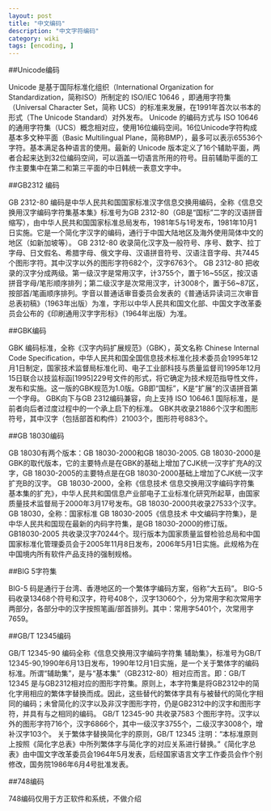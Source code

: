```yaml
---
layout: post
title: "中文编码"
description: "中文字符编码"
category: wiki
tags: [encoding, ]
---
```


##Unicode编码

Unicode 是基于国际标准化组织（International Organization for Standardization，简称ISO）所制定的 ISO/IEC 10646 ，即通用字符集（Universal Character Set，简称 UCS）的标准来发展，在1991年首次以书本的形式（The Unicode Standard）对外发布。
Unicode 的编码方式与 ISO 10646 的通用字符集（UCS）概念相对应，使用16位编码空间。16位Unicode字符构成基本多文种平面（Basic Multilingual Plane，简称BMP），最多可以表示65536个字符。基本满足各种语言的使用。最新的 Unicode 版本定义了16个辅助平面，两者合起来达到32位编码空间，可以涵盖一切语言所用的符号。目前辅助平面的工作主要集中在第二和第三平面的中日韩统一表意文字中。

##GB2312 编码

GB 2312-80 编码是中华人民共和国国家标准汉字信息交换用编码，全称《信息交换用汉字编码字符集基本集》标准号为GB 2312-80（GB是“国标”二字的汉语拼音缩写），由中华人民共和国国家标准总局发布，1981年5与1号发布，1981年10月1日实施。它是一个简化字汉字的编码，通行于中国大陆地区及海外使用简体中文的地区（如新加坡等）。
GB 2312-80 收录简化汉字及一般符号、序号、数字、拉丁字母、日文假名、希腊字母、俄文字母、汉语拼音符号、汉语注音字母、共7445个图形字符。其中汉字以外的图形字符682个，汉字6763个。
GB 2312-80 把收录的汉字分成两级。第一级汉字是常用汉字，计3755个，置于16~55区，按汉语拼音字母/笔形顺序排列；第二级汉字是次常用汉字，计3008个，置于56~87区，按部首/笔画顺序排列。字音以普通话审音委员会发表的《普通话异读词三次审音总表初稿》（1963年出版）为准，字形以中华人民共和国文化部、中国文字改革委员会公布的《印刷通用汉字字形标》（1964年出版）为准。

##GBK编码

GBK 编码标准，全称《汉字内码扩展规范》（GBK），英文名称 Chinese Internal Code Specification，中华人民共和国全国信息技术标准化技术委员会1995年12月1日制定，国家技术监督局标准化司、电子工业部科技与质量监督司1995年12月15日联合以技监标函[1995]229号文件的形式，将它确定为技术规范指导性文件，发布和实施。这一版的GBK规范为1.0版。GB即“国标”，K是“扩展”的汉语拼音第一个字母。
GBK向下与GB 2312编码兼容，向上支持 ISO 10646.1 国际标准，是前者向后者过度过程中的一个承上启下的标准。
GBK共收录21886个汉字和图形符号，其中汉字（包括部首和构件）21003个，图形符号883个。

##GB 18030编码

GB 18030有两个版本：GB 18030-2000和GB 18030-2005. GB 18030-2000是GBK的取代版本，它的主要特点是在GBK的基础上增加了CJK统一汉字扩充A的汉字，GB 18030-2005的主要特点是在GB 18030-2000基础上增加了CJK统一汉字扩充B的汉字。
GB 18030-2000，全称《信息技术 信息交换用汉字编码字符集 基本集的扩充》，中华人民共和国信息产业部电子工业标准化研究所起草，由国家质量技术监督局于2000年3月17号发布。GB 18030-2000共收录27533个汉字。
GB 18030，全称：国家标准 GB 18030-2005《信息技术 中文编码字符集》，是中华人民共和国现在最新的内码字符集，是GB 18030-2000的修订版。GB18030-2005 共收录汉字70244个。现行版本为国家质量监督检验总局和中国国家标准化管理委员会于2005年11月8日发布，2006年5月1日实施。此规格为在中国境内所有软件产品支持的强制规格。

##BIG 5字符集

BIG-5 码是通行于台湾、香港地区的一个繁体字编码方案，俗称“大五码”。
BIG-5 码收录13468个符号和汉字，符号408个，汉字13060个，分为常用字和次常用字两部分，各部分中的汉字按照笔画/部首排列。其中：常用字5401个，次常用字7659。

##GB/T 12345编码

GB/T 12345-90 编码全称《信息交换用汉字编码字符集 辅助集》，标准号为GB/T 12345-90,1990年6月13日发布，1990年12月1日实施，是一个关于繁体字的编码标准。所谓“辅助集”，是与“基本集”（GB2312-80）相对应而言。即：GB/T 12345 是与GB2312相对应的图形字符集。原则上，本字符集是将GB2312中的简化字用相应的繁体字替换而成。因此，这些替代的繁体字具有与被替代的简化字相同的编码；未曾简化的汉字以及非汉字图形字符，仍是GB2312中的汉字和图形字符，并具有与之相同的编码。
GB/T 12345-90 共收录7583 个图形字符。汉字以外的图形字符716个，汉字6866个，其中一级汉字3755个，二级汉字3008个，增补汉字103个。
关于繁体字替换简化字的原则，GB/T 12345 注明：“本标准原则上按照《简化字总表》中所列繁体字与简化字的对应关系进行替换。”《简化字总表》由中国文字改革委员会1964年5月发表，后经国家语言文字工作委员会作个别修改，国务院1986年6月4号批准发表。

##748编码

748编码仅用于方正软件和系统，不做介绍

